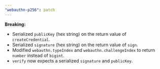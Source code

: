 ```yaml
---
"webauthn-p256": patch
---
```


**Breaking:** 

- Serialized `publicKey` (hex string) on the return value of `createCredential`.
- Serialized `signature` (hex string) on the return value of `sign`.
- Modified `webauthn.typeIndex` and `webauthn.challengeIndex` to return `number` instead of `bigint`.
- `verify` now expects a serialized `signature` and `publicKey`.
